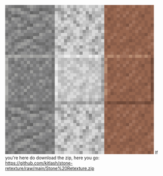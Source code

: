 ![pack.png](pack.png)
If you're here do download the zip, here you go: https://github.com/kitlash/stone-retexture/raw/main/Stone%20Retexture.zip
